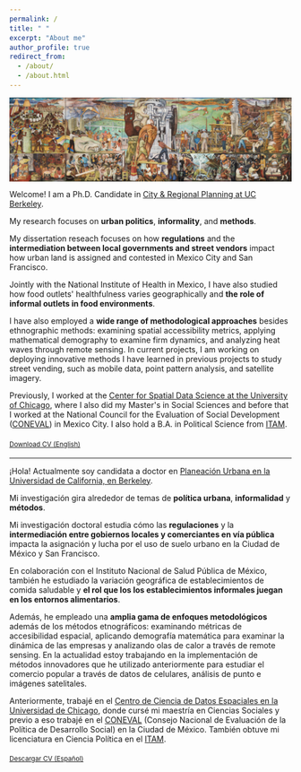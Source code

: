 ```yaml
---
permalink: /
title: " "
excerpt: "About me"
author_profile: true
redirect_from: 
  - /about/
  - /about.html
---
```


<img align="center" width="130%" height="50%" src="images/mural.png">

Welcome! I am a Ph.D. Candidate in [City & Regional Planning at UC Berkeley](https://ced.berkeley.edu/academics/city-regional-planning).

My research focuses on **urban politics**, **informality**, and **methods**.

My dissertation reseach focuses on how **regulations** and the **intermediation between local governments and street vendors** impact how urban land is assigned and contested in Mexico City and San Francisco.

Jointly with the National Institute of Health in Mexico, I have also studied how food outlets' healthfulness varies geographically and **the role of informal outlets in food environments**.

I have also employed a **wide range of methodological approaches** besides ethnographic methods: examining spatial accessibility metrics, applying mathematical demography to examine firm dynamics, and analyzing heat waves through remote sensing. In current projects, I am working on deploying innovative methods I have learned in previous projects to study street vending, such as mobile data, point pattern analysis, and satellite imagery. 

Previously, I worked at the [Center for Spatial Data Science at the University of Chicago](https://spatial.uchicago.edu/), where I also did my Master's in Social Sciences and before that I worked at the National Council for the Evaluation of Social Development ([CONEVAL](https://www.coneval.org.mx/Paginas/principal.aspx)) in Mexico City. I also hold a B.A. in Political Science from [ITAM](https://www.itam.mx/). 

<sub>[Download CV (English)](https://drive.google.com/file/d/1_dNe95WDAD6c6JecSAEKRefEErpwfFmQ/view?usp=drive_link)<sub>
  
---------

¡Hola! Actualmente soy candidata a doctor en [Planeación Urbana en la Universidad de California, en Berkeley](https://ced.berkeley.edu/academics/city-regional-planning).

Mi investigación gira alrededor de temas de **política urbana**, **informalidad** y **métodos**.

Mi investigación doctoral estudia cómo las **regulaciones** y la **intermediación entre gobiernos locales y comerciantes en vía pública** impacta la asignación y lucha por el uso de suelo urbano en la Ciudad de México y San Francisco.

En colaboración con el Instituto Nacional de Salud Pública de México, también he estudiado la variación geográfica de establecimientos de comida saludable y **el rol que los los establecimientos informales juegan en los entornos alimentarios**.

Además, he empleado una **amplia gama de enfoques metodológicos** además de los métodos etnográficos: examinando métricas de accesibilidad espacial, aplicando demografía matemática para examinar la dinámica de las empresas y analizando olas de calor a través de remote sensing. En la actualidad estoy trabajando en la implementación de métodos innovadores que he utilizado anteriormente para estudiar el comercio popular a través de datos de celulares, análisis de punto e imágenes satelitales.

Anteriormente, trabajé en el [Centro de Ciencia de Datos Espaciales en la Universidad de Chicago](https://spatial.uchicago.edu/), donde cursé mi maestría en Ciencias Sociales y previo a eso trabajé en el [CONEVAL](https://www.coneval.org.mx/Paginas/principal.aspx) (Consejo Nacional de Evaluación de la Política de Desarrollo Social) en la Ciudad de México. También obtuve mi licenciatura en Ciencia Política en el [ITAM](https://www.itam.mx/).
  
<sub>[Descargar CV (Español)](https://drive.google.com/file/d/1kRYGIoqYJsbCEwb-5gp4YDmDVcAy9XU3/view?usp=sharing)<sub>
